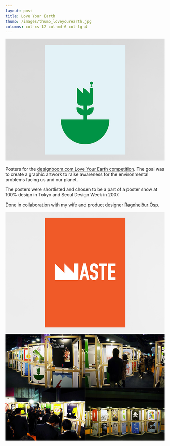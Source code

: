 ```yaml
---
layout: post
title: Love Your Earth
thumb: /images/thumb_loveyourearth.jpg
columns: col-xs-12 col-md-6 col-lg-4
---
```


<div><img src="/images/loveyourearth1.jpg" alt="Love Your Earth"></div>

Posters for the [designboom.com Love Your Earth competition](http://www.designboom.com/contest/winner.php?contest_pk=20). The goal was to create a graphic artwork to raise awareness for the environmental problems facing us and our planet.

The posters were shortlisted and chosen to be a part of a poster show at 100% design in Tokyo and Seoul Design Week in 2007.

Done in collaboration with my wife and product designer [Ragnheiður Ösp](http://www.umemi.com).

<div><img src="/images/loveyourearth2.jpg" class="m" alt="Love Your Earth"></div>
<div><img src="/images/loveyourearth3.jpg" class="m" alt="Love Your Earth"></div>
